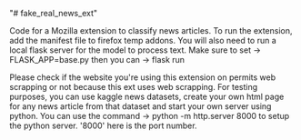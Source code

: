 "# fake_real_news_ext" 

Code for a Mozilla extension to classify news articles.
To run the extension, add the manifest file to firefox temp addons. You will also need to run a local flask server for the model to process text.
Make sure to set -> FLASK_APP=base.py
then you can -> flask run

Please check if the website you're using this extension on permits web scrapping or not because this ext uses web scrapping.
For testing purposes, you can use kaggle news datasets, create your own html page for any news article from that dataset and start your own server using python. You can use the command -> python -m http.server 8000 to setup the python server. '8000' here is the port number.
